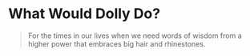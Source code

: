 # What Would Dolly Do?

> For the times in our lives when we need words of wisdom from a higher power that embraces big hair and rhinestones.
